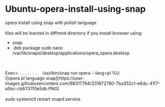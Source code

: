 # Ubuntu-opera-install-using-snap
opera install using snap with polish language
<br>
<br>
files will be loacted in diffrend directory if you install browser using:
- snap
- .deb package 
sudo nano /var/lib/snapd/desktop/applications/opera_opera.desktop
<br>
<br>
Exec=. . . . . . . . . &nbsp; /usr/bin/snap run opera --lang=pl %U
<br>
![opera pl language snap](https://user-images.githubusercontent.com/98317764/231872780-7ba352c1-e6dc-41f7-a5bc-cb6737f0e5db.PNG)
<br>
<br>
sudo systemctl restart snapd.service
